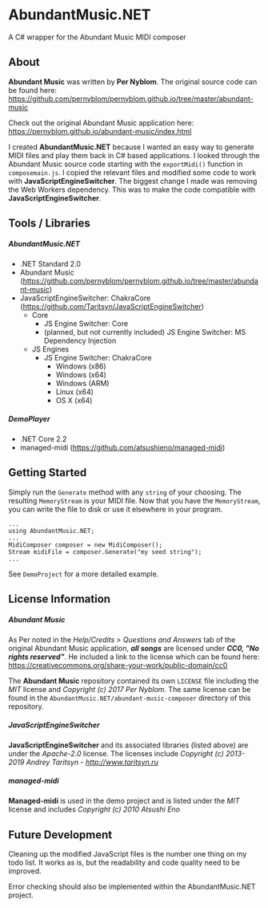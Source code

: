 # AbundantMusic.NET
A C# wrapper for the Abundant Music MIDI composer

## About

**Abundant Music** was written by **Per Nyblom**. The original source code can be found here: https://github.com/pernyblom/pernyblom.github.io/tree/master/abundant-music

Check out the original Abundant Music application here: https://pernyblom.github.io/abundant-music/index.html

I created **AbundantMusic.NET** because I wanted an easy way to generate MIDI files and play them back in C# based applications. I looked through the Abundant Music source code starting with the `exportMidi()` function in `composemain.js`. I copied the relevant files and modified some code to work with **JavaScriptEngineSwitcher**. The biggest change I made was removing the Web Workers dependency. This was to make the code compatible with **JavaScriptEngineSwitcher**. 

## Tools / Libraries

##### AbundantMusic.NET

* .NET Standard 2.0
* Abundant Music (https://github.com/pernyblom/pernyblom.github.io/tree/master/abundant-music)
* JavaScriptEngineSwitcher: ChakraCore (https://github.com/Taritsyn/JavaScriptEngineSwitcher)
    * Core
        * JS Engine Switcher: Core
        * (planned, but not currently included) JS Engine Switcher: MS Dependency Injection
    * JS Engines
        * JS Engine Switcher: ChakraCore
            * Windows (x86)
            * Windows (x64)
            * Windows (ARM)
            * Linux (x64)
            * OS X (x64) 

##### DemoPlayer

* .NET Core 2.2
* managed-midi (https://github.com/atsushieno/managed-midi)

## Getting Started

Simply run the `Generate` method with any `string` of your choosing. The resulting `MemoryStream` is your MIDI file. Now that you have the `MemoryStream`, you can write the file to disk or use it elsewhere in your program.

```
...
using AbundantMusic.NET;
...
MidiComposer composer = new MidiComposer();
Stream midiFile = composer.Generate("my seed string");
...
```

See `DemoProject` for a more detailed example.

## License Information

##### Abundant Music

As Per noted in the *Help/Credits > Questions and Answers* tab of the original Abundant Music application, **_all songs_** are licensed under **_CC0, "No rights reserved"_**. He included a link to the license which can be found here: https://creativecommons.org/share-your-work/public-domain/cc0

The **Abundant Music** repository contained its own `LICENSE` file including the *MIT* license and *Copyright (c) 2017 Per Nyblom*. The same license can be found in the `AbundantMusic.NET/abundant-music-composer` directory of this repository. 

##### JavaScriptEngineSwitcher

**JavaScriptEngineSwitcher** and its associated libraries (listed above) are under the *Apache-2.0* license. The licenses include *Copyright (c) 2013-2019 Andrey Taritsyn - http://www.taritsyn.ru*

##### managed-midi

**Managed-midi** is used in the demo project and is listed under the *MIT* license and includes *Copyright (c) 2010 Atsushi Eno* 

## Future Development

Cleaning up the modified JavaScript files is the number one thing on my todo list. It works as is, but the readability and code quality need to be improved. 

Error checking should also be implemented within the AbundantMusic.NET project.
